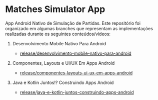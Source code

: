 # Matches Simulator App

App Android Nativo de Simulação de Partidas. Este repositório foi organizado em algumas branches que representam as implementações
realizadas durante os seguintes conteúdos/vídeos:

1. Desenvolvimento Mobile Nativo Para Android
    - [release/desenvolvimento-mobile-nativo-para-android](https://github.com/suzindev/matches-simulator-app/tree/release/desenvolvimento-mobile-nativo-para-android)
    
2. Componentes, Layouts e UI/UX Em Apps Android
    - [release/componentes-layouts-ui-ux-em-apps-android](https://github.com/suzindev/matches-simulator-app/tree/release/componentes-layouts-ui-ux-em-apps-android)

3. Java e Kotlin Juntos!? Construindo Apps Android
    - [release/java-e-kotlin-juntos-construindo-apps-android](https://github.com/suzindev/matches-simulator-app/tree/release/java-e-kotlin-juntos-construindo-apps-android)

